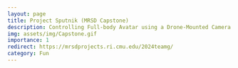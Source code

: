 ```yaml
---
layout: page
title: Project Sputnik (MRSD Capstone)
description: Controlling Full-body Avatar using a Drone-Mounted Camera
img: assets/img/Capstone.gif
importance: 1
redirect: https://mrsdprojects.ri.cmu.edu/2024teamg/
category: Fun
---
```

